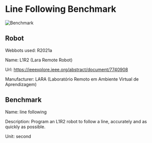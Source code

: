 # Line Following Benchmark

![Benchmark](https://ik.imagekit.io/gustavosc/Ambiente_virtual_desenvolvido_qKHKsrMTK.png?updatedAt=1681681279780)

## Robot

Webbots used: R2021a

Name: L1R2 (Lara Remote Robot)

Url: https://ieeexplore.ieee.org/abstract/document/7740908

Manufacturer: LARA (Laboratório Remoto em Ambiente Virtual de Aprendizagem)

## Benchmark

Name: line following

Description: Program an L1R2 robot to follow a line, accurately and as quickly as possible.

Unit: second
